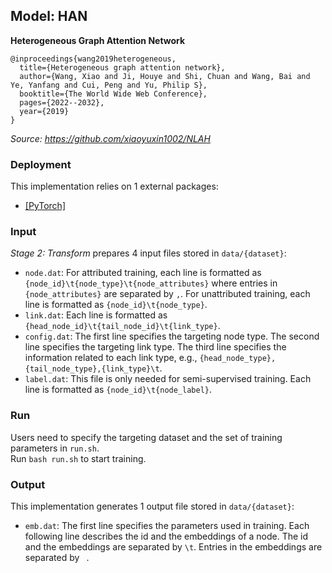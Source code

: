 ## Model: HAN

**Heterogeneous Graph Attention Network**
```
@inproceedings{wang2019heterogeneous,
  title={Heterogeneous graph attention network},
  author={Wang, Xiao and Ji, Houye and Shi, Chuan and Wang, Bai and Ye, Yanfang and Cui, Peng and Yu, Philip S},
  booktitle={The World Wide Web Conference},
  pages={2022--2032},
  year={2019}
}
```

*Source: https://github.com/xiaoyuxin1002/NLAH*

### Deployment

This implementation relies on 1 external packages:
- <a href="https://pytorch.org/">[PyTorch]</a>

### Input

*Stage 2: Transform* prepares 4 input files stored in ```data/{dataset}```:
- ```node.dat```: For attributed training, each line is formatted as ```{node_id}\t{node_type}\t{node_attributes}``` where entries in ```{node_attributes}``` are separated by ```,```. For unattributed training, each line is formatted as ```{node_id}\t{node_type}```.
- ```link.dat```: Each line is formatted as ```{head_node_id}\t{tail_node_id}\t{link_type}```.
- ```config.dat```: The first line specifies the targeting node type. The second line specifies the targeting link type. The third line specifies the information related to each link type, e.g., ```{head_node_type},{tail_node_type},{link_type}\t```.
- ```label.dat```: This file is only needed for semi-supervised training. Each line is formatted as ```{node_id}\t{node_label}```.

### Run

Users need to specify the targeting dataset and the set of training parameters in ```run.sh```. <br /> 
Run ```bash run.sh``` to start training.

### Output

This implementation generates 1 output file stored in ```data/{dataset}```:
- ```emb.dat```: The first line specifies the parameters used in training. Each following line describes the id and the embeddings of a node. The id and the embeddings are separated by ```\t```. Entries in the embeddings are separated by ``` ```.